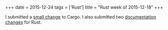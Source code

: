 +++
date = 2015-12-24
tags = ['Rust']
title = "Rust week of 2015-12-18"
+++

I submitted a [small change] to Cargo. I also submitted two
[documentation][] [changes] for Rust.

  [small change]: https://github.com/rust-lang/cargo/pull/2226
  [documentation]: https://github.com/rust-lang/rust/pull/30537
  [changes]: https://github.com/rust-lang/rust/pull/30546
